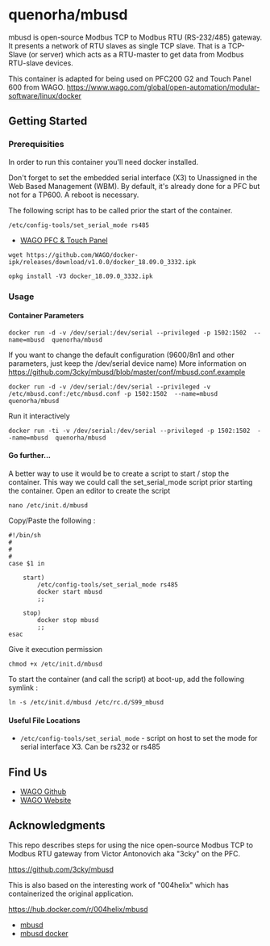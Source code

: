 # quenorha/mbusd

mbusd is open-source Modbus TCP to Modbus RTU (RS-232/485) gateway. It presents a network of RTU slaves as single TCP slave.
That is a TCP-Slave (or server) which acts as a RTU-master to get data from Modbus RTU-slave devices.

This container is adapted for being used on PFC200 G2 and Touch Panel 600 from WAGO.
https://www.wago.com/global/open-automation/modular-software/linux/docker

## Getting Started


### Prerequisities

In order to run this container you'll need docker installed.

Don't forget to set the embedded serial interface (X3) to Unassigned in the Web Based Management (WBM).
By default, it's already done for a PFC but not for a TP600.
A reboot is necessary.

The following script has to be called prior the start of the container. 

```shell
/etc/config-tools/set_serial_mode rs485
```

* [WAGO PFC & Touch Panel](https://github.com/WAGO/docker-ipk)

```shell
wget https://github.com/WAGO/docker-ipk/releases/download/v1.0.0/docker_18.09.0_3332.ipk
```
```shell
opkg install -V3 docker_18.09.0_3332.ipk
 ```



### Usage

#### Container Parameters

```shell
docker run -d -v /dev/serial:/dev/serial --privileged -p 1502:1502  --name=mbusd  quenorha/mbusd
```

If you want to change the default configuration (9600/8n1 and other parameters, just keep the /dev/serial device name)
More information on https://github.com/3cky/mbusd/blob/master/conf/mbusd.conf.example

```shell
docker run -d -v /dev/serial:/dev/serial --privileged -v /etc/mbusd.conf:/etc/mbusd.conf -p 1502:1502  --name=mbusd  quenorha/mbusd
```

Run it interactively 

```shell
docker run -ti -v /dev/serial:/dev/serial --privileged -p 1502:1502  --name=mbusd  quenorha/mbusd
```

#### Go further...

A better way to use it would be to create a script to start / stop the container.
This way we could call the set_serial_mode script prior starting the container. 
Open an editor to create the script
```shell
nano /etc/init.d/mbusd
```
Copy/Paste the following :
```shell
#!/bin/sh
#
#
#
case $1 in

    start)
        /etc/config-tools/set_serial_mode rs485
        docker start mbusd
        ;;

    stop)
        docker stop mbusd
        ;;
esac
```

Give it execution permission
```shell
chmod +x /etc/init.d/mbusd
```
To start the container (and call the script) at boot-up, add the following symlink :
```shell
ln -s /etc/init.d/mbusd /etc/rc.d/S99_mbusd
```
#### Useful File Locations

* `/etc/config-tools/set_serial_mode` - script on host to set the mode for serial interface X3. Can be rs232 or rs485



## Find Us

* [WAGO Github](https://github.com/WAGO)
* [WAGO Website](https://www.wago.com/fr/)

## Acknowledgments

This repo describes steps for using the nice open-source Modbus TCP to Modbus RTU gateway from Victor Antonovich aka "3cky" on the PFC.

https://github.com/3cky/mbusd

This is also based on the interesting work of "004helix" which has containerized the original application.

https://hub.docker.com/r/004helix/mbusd

* [mbusd](https://github.com/3cky/mbusd)
* [mbusd docker](https://hub.docker.com/r/004helix/mbusd)
